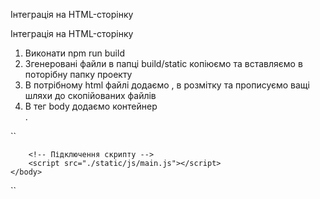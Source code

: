 Інтеграція на HTML-сторінку

Інтеграція на HTML-сторінку

1) Виконати npm run build 
2) Згенеровані файли в папці build/static копіюємо та вставляємо в поторібну папку проекту
3) В потрібному html файлі додаємо <link rel="stylesheet" href="./static/css/main.css" />, <script src="./static/js/main.js"></script> в розмітку та прописуємо ващі шляхи до скопійованих файлів
4) В тег body додаємо контейнер <div id="chat-widget-container"></div>.

``<!DOCTYPE html>
<html lang="en">
    <head>
        <!-- Підключення файл стилів -->
         <link rel="stylesheet" href="./static/css/main.css" />
    </head>
    <body>
        <!-- Контейнер для виджета чата -->
        <div id="chat-widget-container"></div>

        <!-- Підключення скрипту -->
        <script src="./static/js/main.js"></script>
    </body>
</html>``
